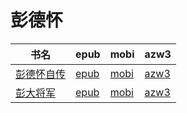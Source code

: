 # 彭德怀

| 书名 | epub | mobi | azw3 |
| --- | --- | --- | --- |
| [彭德怀自传](None) | [epub](None) | [mobi](None) | [azw3](None) |
| [彭大将军](http://ct.dalanmei.com/f/31084289-571787710-7d2ca5) | [epub](http://ct.dalanmei.com/f/31084289-571787710-7d2ca5) | [mobi](http://ct.dalanmei.com/f/31084289-571454557-ad902d) | [azw3](http://ct.dalanmei.com/f/31084289-571888262-b261a5) |

